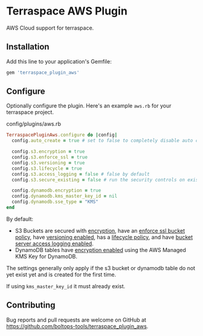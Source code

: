 # Terraspace AWS Plugin

AWS Cloud support for terraspace.

## Installation

Add this line to your application's Gemfile:

```ruby
gem 'terraspace_plugin_aws'
```

## Configure

Optionally configure the plugin. Here's an example `aws.rb` for your terraspace project.

config/plugins/aws.rb

```ruby
TerraspacePluginAws.configure do |config|
  config.auto_create = true # set to false to completely disable auto creation

  config.s3.encryption = true
  config.s3.enforce_ssl = true
  config.s3.versioning = true
  config.s3.lifecycle = true
  config.s3.access_logging = false # false by default
  config.s3.secure_existing = false # run the security controls on existing buckets. by default, only run on newly created bucket the first time

  config.dynamodb.encryption = true
  config.dynamodb.kms_master_key_id = nil
  config.dynamodb.sse_type = "KMS"
end
```

By default:

* S3 Buckets are secured with [encryption](https://docs.aws.amazon.com/AmazonS3/latest/dev/bucket-encryption.html), have an [enforce ssl bucket policy](https://aws.amazon.com/premiumsupport/knowledge-center/s3-bucket-policy-for-config-rule/), have [versioning enabled](https://docs.aws.amazon.com/AmazonS3/latest/dev/Versioning.html), has a [lifecycle policy](https://docs.aws.amazon.com/AmazonS3/latest/user-guide/create-lifecycle.html), and have [bucket server access logging enabled](https://docs.aws.amazon.com/AmazonS3/latest/dev/ServerLogs.html).
* DynamoDB tables have [encryption enabled](https://docs.aws.amazon.com/amazondynamodb/latest/developerguide/EncryptionAtRest.html) using the AWS Managed KMS Key for DynamoDB.

The settings generally only apply if the s3 bucket or dynamodb table do not yet exist yet and is created for the first time.

If using `kms_master_key_id` it must already exist.

## Contributing

Bug reports and pull requests are welcome on GitHub at https://github.com/boltops-tools/terraspace_plugin_aws.
